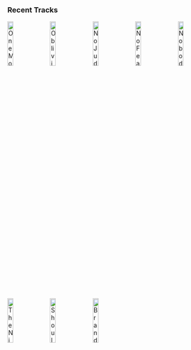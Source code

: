 ### Recent Tracks
[<img src='https://lastfm.freetls.fastly.net/i/u/300x300/e9fe866814017625dc162399ea341cd6.png' width='16%' height='16%' alt='One More Weekend'>](https://www.last.fm/music/maude%2blatour/_/one%2bmore%2bweekend)&nbsp;&nbsp;&nbsp;&nbsp;[<img src='https://lastfm.freetls.fastly.net/i/u/300x300/90a4432699af42149072e0177151108a.png' width='16%' height='16%' alt='Oblivion'>](https://www.last.fm/music/bastille/_/oblivion)&nbsp;&nbsp;&nbsp;&nbsp;[<img src='https://lastfm.freetls.fastly.net/i/u/300x300/6c91b821e63a82ef4b0feb9fb416d3e5.png' width='16%' height='16%' alt='No Judgement'>](https://www.last.fm/music/niall%2bhoran/_/no%2bjudgement)&nbsp;&nbsp;&nbsp;&nbsp;[<img src='https://lastfm.freetls.fastly.net/i/u/300x300/1b57eaca10c20599af4ce04412c04948.png' width='16%' height='16%' alt='No Fear No More'>](https://www.last.fm/music/madeon/_/no%2bfear%2bno%2bmore)&nbsp;&nbsp;&nbsp;&nbsp;[<img src='https://lastfm.freetls.fastly.net/i/u/300x300/9551f8f38c64ed2d7ce22c48b0d10535.png' width='16%' height='16%' alt='Nobody Gets Me (Like You)'>](https://www.last.fm/music/wallows/_/nobody%2bgets%2bme%2b%2528like%2byou%2529)&nbsp;&nbsp;&nbsp;&nbsp;<br>[<img src='https://lastfm.freetls.fastly.net/i/u/300x300/c1e4c4a2fb354132c100b3f654e6f34d.png' width='16%' height='16%' alt='The Nights'>](https://www.last.fm/music/avicii/_/the%2bnights)&nbsp;&nbsp;&nbsp;&nbsp;[<img src='https://lastfm.freetls.fastly.net/i/u/300x300/d614fa243d5d553c487753cff4435f09.png' width='16%' height='16%' alt='Shoulders'>](https://www.last.fm/music/levi%2bmatthan/_/shoulders)&nbsp;&nbsp;&nbsp;&nbsp;[<img src='https://lastfm.freetls.fastly.net/i/u/300x300/d046d358a1334d89abfd30172177fd3b.png' width='16%' height='16%' alt='Brandy (Youre A Fine Girl)'>](https://www.last.fm/music/looking%2bglass/_/brandy%2b%2528you%2527re%2ba%2bfine%2bgirl%2529)&nbsp;&nbsp;&nbsp;&nbsp;
